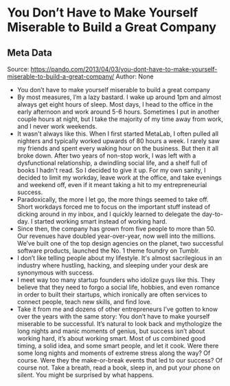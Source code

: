 # You Don’t Have to Make Yourself Miserable to Build a Great Company

## Meta Data

Source:  https://pando.com/2013/04/03/you-dont-have-to-make-yourself-miserable-to-build-a-great-company/ 
Author: None

- You don’t have to make yourself miserable to build a great company
- By most measures, I’m a lazy bastard. I wake up around 1pm and almost always get eight hours of sleep. Most days, I head to the office in the early afternoon and work around 5-6 hours. Sometimes I put in another couple hours at night, but I take the majority of my time away from work, and I never work weekends.
- It wasn't always like this. When I first started MetaLab, I often pulled all nighters and typically worked upwards of 80 hours a week. I rarely saw my friends and spent every waking hour on the business. But then it all broke down. After two years of non-stop work, I was left with a dysfunctional relationship, a dwindling social life, and a shelf full of books I hadn't read. So I decided to give it up. For my own sanity, I decided to limit my workday, leave work at the office, and take evenings and weekend off, even if it meant taking a hit to my entrepreneurial success.
- Paradoxically, the more I let go, the more things seemed to take off. Short workdays forced me to focus on the important stuff instead of dicking around in my inbox, and I quickly learned to delegate the day-to-day. I started working smart instead of working hard.
- Since then, the company has grown from five people to more than 50. Our revenues have doubled year-over-year, now well into the millions. We’ve built one of the top design agencies on the planet, two successful software products, launched the No. 1 theme foundry on Tumblr.
- I don’t like telling people about my lifestyle. It's almost sacrilegious in an industry where hustling, hacking, and sleeping under your desk are synonymous with success.
- I meet way too many startup founders who idolize guys like this. They believe that they need to forgo a social life, hobbies, and even romance in order to built their startups, which ironically are often services to connect people, teach new skills, and find love.
- Take it from me and dozens of other entrepreneurs I’ve gotten to know over the years with the same story: You don’t have to make yourself miserable to be successful. It’s natural to look back and mythologize the long nights and manic moments of genius, but success isn’t about working hard, it’s about working smart. Most of us combined good timing, a solid idea, and some smart people, and let it cook. Were there some long nights and moments of extreme stress along the way? Of course. Were they the make-or-break events that led to our success? Of course not.
  Take a breath, read a book, sleep in, and put your phone on silent. You might be surprised by what happens.
